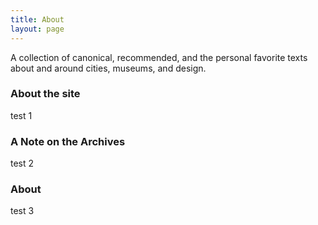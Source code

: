 ```yaml
---
title: About
layout: page
---
```


A collection of canonical, recommended, and the personal favorite texts about and around cities, museums, and design.

<div class="bio">
<h3>About the site</h3>
<p>test 1
    </p>
</div>

<div class="bio">
<h3>A Note on the Archives</h3>
<p>test 2</p>
</div>

<div class="bio">
<h3>About</h3>
<p>
test 3</p>

</div>

